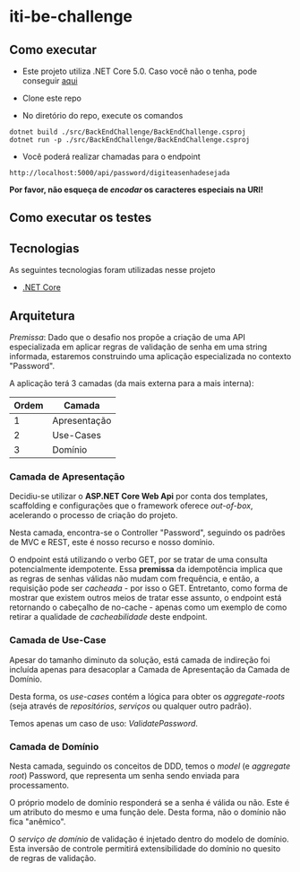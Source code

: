 # iti-be-challenge

## Como executar

- Este projeto utiliza .NET Core 5.0. Caso você não o tenha, pode conseguir [aqui](https://dotnet.microsoft.com/download/dotnet/5.0)

- Clone este repo

- No diretório do repo, execute os comandos
```
dotnet build ./src/BackEndChallenge/BackEndChallenge.csproj
dotnet run -p ./src/BackEndChallenge/BackEndChallenge.csproj
```

- Você poderá realizar chamadas para o endpoint 
```
http://localhost:5000/api/password/digiteasenhadesejada
```
**Por favor, não esqueça de *encodar* os caracteres especiais na URI!**

## Como executar os testes
## Tecnologias

As seguintes tecnologias foram utilizadas nesse projeto

-   [.NET Core](https://dotnet.microsoft.com/)

## Arquitetura

*Premissa*: Dado que o desafio nos propõe a criação de uma API especializada em aplicar regras de validação de senha em uma string informada, estaremos construindo uma aplicação especializada no contexto "Password".

A aplicação terá 3 camadas (da mais externa para a mais interna):

| Ordem |    Camada    |
|-------|--------------|
| 1     | Apresentação |
| 2     | Use-Cases    |
| 3     | Domínio      |

### Camada de Apresentação
Decidiu-se utilizar o **ASP.NET Core Web Api** por conta dos templates, scaffolding e configurações que o framework oferece *out-of-box*, acelerando o processo de criação do projeto.

Nesta camada, encontra-se o Controller "Password", seguindo os padrões de MVC e REST, este é nosso recurso e nosso domínio.

O endpoint está utilizando o verbo GET, por se tratar de uma consulta potencialmente idempotente.
Essa **premissa** da idempotência implica que as regras de senhas válidas não mudam com frequência, e então, a requisição pode ser *cacheada* - por isso o GET.
Entretanto, como forma de mostrar que existem outros meios de tratar esse assunto, o endpoint está retornando o cabeçalho de no-cache - apenas como um exemplo de como retirar a qualidade de *cacheabilidade* deste endpoint.

### Camada de Use-Case
Apesar do tamanho diminuto da solução, está camada de indireção foi incluída apenas para desacoplar a Camada de Apresentação da Camada de Domínio.

Desta forma, os *use-cases* contém a lógica para obter os *aggregate-roots* (seja através de *repositórios*, *serviços* ou qualquer outro padrão).

Temos apenas um caso de uso: *ValidatePassword*.

### Camada de Domínio 
Nesta camada, seguindo os conceitos de DDD, temos o *model* (e *aggregate root*) Password, que representa um senha sendo enviada para processamento.

O próprio modelo de domínio responderá se a senha é válida ou não. Este é um atributo do mesmo e uma função dele. Desta forma, não o domínio não fica "anêmico".

O *serviço de domínio* de validação é injetado dentro do modelo de domínio. Esta inversão de controle permitirá extensibilidade do domínio no quesito de regras de validação. 